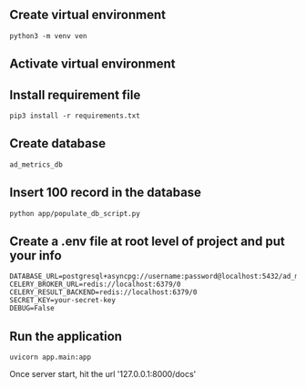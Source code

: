 ## Create virtual environment
``` python3 -m venv ven ```

## Activate virtual environment
## Install requirement file
``` pip3 install -r requirements.txt ```

## Create database
``` ad_metrics_db ```

## Insert 100 record in the database
``` python app/populate_db_script.py ```

## Create a .env file at root level of project and put your info
``` 
DATABASE_URL=postgresql+asyncpg://username:password@localhost:5432/ad_metrics_db
CELERY_BROKER_URL=redis://localhost:6379/0
CELERY_RESULT_BACKEND=redis://localhost:6379/0
SECRET_KEY=your-secret-key
DEBUG=False
 ```

## Run the application 
``` uvicorn app.main:app ```

Once server start, hit the url '127.0.0.1:8000/docs'